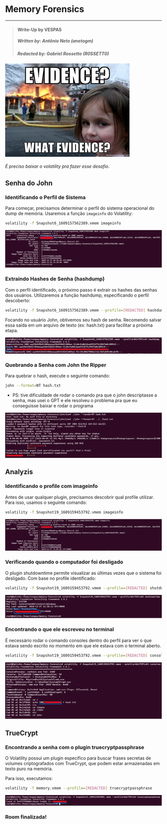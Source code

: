 # Memory Forensics

---

>#### Write-Up by VESPAS 
>##### ***Written by:*** Antônio Neto (anetogm)
>##### ***Redacted by:*** Gabriel Rossetto (R0SSETT0)

_![Imagem](imagens/memforensics.jpg)_

###### É preciso baixar o volatility pra fazer esse desafio.

## Senha do John
### Identificando o Perfil de Sistema
Para começar, precisamos determinar o perfil do sistema operacional do dump de memória. Usaremos a função `imageinfo` do Volatility:
```bash
volatility -f Snapshot6_1609157562389.vmem imageinfo
```

*![foto-imageinfo](imagens/problema1/imageinfo.png)*

### Extraindo Hashes de Senha (hashdump)
Com o perfil identificado, o próximo passo é extrair os hashes das senhas dos usuários. Utilizaremos a função hashdump, especificando o perfil descoberto:
```bash
volatility -f Snapshot6_1609157562389.vmem --profile=[REDACTED] hashdump
```
Focando no usuário John, obtivemos seu hash de senha. Recomendo salvar essa saída em um arquivo de texto (ex: hash.txt) para facilitar a próxima etapa.

*![foto-imageinfo](imagens/problema1/john-hashdump.png)*

### Quebrando a Senha com John the Ripper
Para quebrar o hash, execute o seguinte comando:
```bash
john --format=NT hash.txt
```
- PS: tive dificuldade de rodar o comando pra que o john descriptasse a senha, mas usei o GPT e ele resolveu o problema pra que eu conseguisse baixar e rodar o programa

*![foto-imageinfo](imagens/problema1/senha.png)*

## Analyzis
### Identificando o profile com imageinfo
Antes de usar qualquer plugin, precisamos descobrir qual profile utilizar. Para isso, usamos o seguinte comando:
```bash
volatility -f Snapshot19_1609159453792.vmem imageinfo
```

*![foto-imageinfo](imagens/problema2/imageinfo.png)*

### Verificando quando o computador foi desligado
O plugin shutdowntime permite visualizar as últimas vezes que o sistema foi desligado. Com base no profile identificado:
```bash
volatility -f Snapshot19_1609159453792.vmem --profile=[REDACTED] shutdowntime 
```

*![foto-imageinfo](imagens/problema2/shutdowntime.png)*

### Encontrando o que ele escreveu no terminal
É necessário rodar o comando consoles dentro do perfil para ver o que estava sendo escrito no momento em que ele estava com o terminal aberto.
```bash
volatility -f Snapshot19_1609159453792.vmem --profile=[REDACTED] consoles
```

*![foto-imageinfo](imagens/problema2/flag.png)*

## TrueCrypt
### Encontrando a senha com o plugin truecryptpassphrase
O Volatility possui um plugin específico para buscar frases secretas de volumes criptografados com TrueCrypt, que podem estar armazenadas em texto puro na memória.

Para isso, executamos:
```bash
volatility -f memory.vmem --profile=[REDACTED] truecryptpassphrase
```

*![foto-imageinfo](imagens/problema3/senha.png)*

### Room finalizada!

